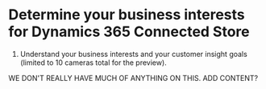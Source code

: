 

# Determine your business interests for Dynamics 365 Connected Store

1.	Understand your business interests and your customer insight goals (limited to 10 cameras total for the preview).

WE DON'T REALLY HAVE MUCH OF ANYTHING ON THIS. ADD CONTENT?

